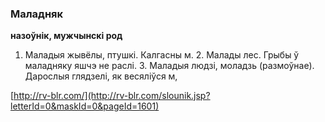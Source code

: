 ### Маладняк
**назоўнік, мужчынскі род**

1. Маладыя жывёлы, птушкі. Калгасны м. 2. Малады лес. Грыбы ў маладняку яшчэ не раслі. 3. Маладыя людзі, моладзь (размоўнае). Дарослыя глядзелі, як весяліўся м,

<a rel="author">[http://rv-blr.com/](http://rv-blr.com/slounik.jsp?letterId=0&maskId=0&pageId=1601)</a>
